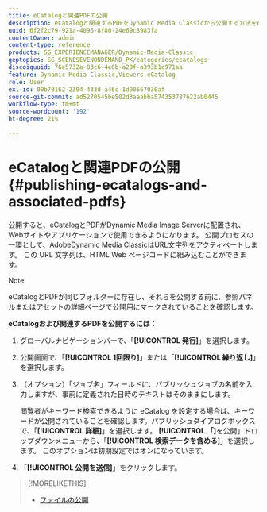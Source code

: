 ```yaml
---
title: eCatalogと関連PDFの公開
description: eCatalogと関連するPDFをDynamic Media Classicから公開する方法をAdobeします。
uuid: 6f2f2c79-921a-4096-8f80-24e69c8983fa
contentOwner: admin
content-type: reference
products: SG_EXPERIENCEMANAGER/Dynamic-Media-Classic
geptopics: SG_SCENESEVENONDEMAND_PK/categories/ecatalogs
discoiquuid: 76e5732a-83c6-4e6b-a29f-a393b1c971aa
feature: Dynamic Media Classic,Viewers,eCatalog
role: User
exl-id: 00b70162-2394-433d-a46c-1d90667030af
source-git-commit: ad5270545be502d3aaabba574353787622ab0445
workflow-type: tm+mt
source-wordcount: '192'
ht-degree: 21%

---
```


# eCatalogと関連PDFの公開{#publishing-ecatalogs-and-associated-pdfs}

公開すると、eCatalogとPDFがDynamic Media Image Serverに配置され、Webサイトやアプリケーションで使用できるようになります。 公開プロセスの一環として、AdobeDynamic Media ClassicはURL文字列をアクティベートします。 この URL 文字列は、HTML Web ページコードに組み込むことができます。

>[!NOTE]
>
>eCatalogとPDFが同じフォルダーに存在し、それらを公開する前に、参照パネルまたはアセットの詳細ページで公開用にマークされていることを確認します。

**eCatalogおよび関連するPDFを公開するには：**

1. グローバルナビゲーションバーで、「**[!UICONTROL 発行]**」を選択します。
1. 公開画面で、「**[!UICONTROL 1回限り]**」または「**[!UICONTROL 繰り返し]**」を選択します。
1. （オプション）「ジョブ名」フィールドに、パブリッシュジョブの名前を入力しますが、事前に定義された日時のテキストはそのままにします。

   閲覧者がキーワード検索できるように eCatalog を設定する場合は、キーワードが公開されていることを確認します。パブリッシュダイアログボックスで、「**[!UICONTROL 詳細]**」を選択します。 **[!UICONTROL 「]**&#x200B;を公開」ドロップダウンメニューから、「**[!UICONTROL 検索データを含める]**」を選択します。 このオプションは初期設定ではオンになっています。

1. 「**[!UICONTROL 公開を送信]**」をクリックします。

>[!MORELIKETHIS]
>
>* [ファイルの公開](publishing-files.md)

